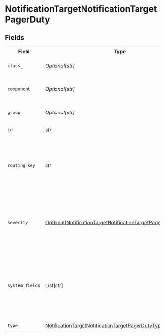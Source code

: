 # NotificationTargetNotificationTargetPagerDuty


## Fields

| Field                                                                                                                                           | Type                                                                                                                                            | Required                                                                                                                                        | Description                                                                                                                                     |
| ----------------------------------------------------------------------------------------------------------------------------------------------- | ----------------------------------------------------------------------------------------------------------------------------------------------- | ----------------------------------------------------------------------------------------------------------------------------------------------- | ----------------------------------------------------------------------------------------------------------------------------------------------- |
| `class_`                                                                                                                                        | *Optional[str]*                                                                                                                                 | :heavy_minus_sign:                                                                                                                              | Optional, default class value                                                                                                                   |
| `component`                                                                                                                                     | *Optional[str]*                                                                                                                                 | :heavy_minus_sign:                                                                                                                              | Optional, default component value                                                                                                               |
| `group`                                                                                                                                         | *Optional[str]*                                                                                                                                 | :heavy_minus_sign:                                                                                                                              | Optional, default group value                                                                                                                   |
| `id`                                                                                                                                            | *str*                                                                                                                                           | :heavy_check_mark:                                                                                                                              | Unique ID for this output                                                                                                                       |
| `routing_key`                                                                                                                                   | *str*                                                                                                                                           | :heavy_check_mark:                                                                                                                              | This is the 32 character Integration Key for an integration on a service or on a global ruleset.                                                |
| `severity`                                                                                                                                      | [Optional[NotificationTargetNotificationTargetPagerDutySeverity]](../../models/shared/notificationtargetnotificationtargetpagerdutyseverity.md) | :heavy_minus_sign:                                                                                                                              | Default value for message severity, will be overwritten by value of __severity if set. Defaults to info.                                        |
| `system_fields`                                                                                                                                 | List[*str*]                                                                                                                                     | :heavy_minus_sign:                                                                                                                              | Set of fields to automatically add to events using this output. E.g.: cribl_pipe, c*. Wildcards supported.                                      |
| `type`                                                                                                                                          | [NotificationTargetNotificationTargetPagerDutyType](../../models/shared/notificationtargetnotificationtargetpagerdutytype.md)                   | :heavy_check_mark:                                                                                                                              | N/A                                                                                                                                             |